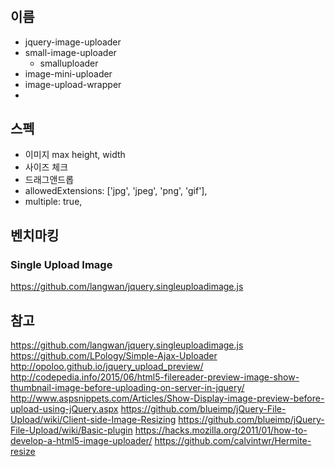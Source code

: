 # 
## 이름 
- jquery-image-uploader
- small-image-uploader
  - smalluploader
- image-mini-uploader
- image-upload-wrapper
- 

## 스펙
- 이미지 max height, width
- 사이즈 체크
- 드래그앤드롭
- allowedExtensions: ['jpg', 'jpeg', 'png', 'gif'],
- multiple: true,

## 벤치마킹
### Single Upload Image
https://github.com/langwan/jquery.singleuploadimage.js


## 참고
https://github.com/langwan/jquery.singleuploadimage.js
https://github.com/LPology/Simple-Ajax-Uploader
http://opoloo.github.io/jquery_upload_preview/
http://codepedia.info/2015/06/html5-filereader-preview-image-show-thumbnail-image-before-uploading-on-server-in-jquery/
http://www.aspsnippets.com/Articles/Show-Display-image-preview-before-upload-using-jQuery.aspx
https://github.com/blueimp/jQuery-File-Upload/wiki/Client-side-Image-Resizing
https://github.com/blueimp/jQuery-File-Upload/wiki/Basic-plugin
https://hacks.mozilla.org/2011/01/how-to-develop-a-html5-image-uploader/
https://github.com/calvintwr/Hermite-resize
